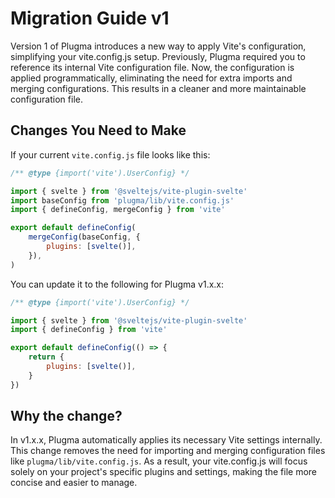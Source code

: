 # Migration Guide v1

Version 1 of Plugma introduces a new way to apply Vite's configuration, simplifying your vite.config.js setup. Previously, Plugma required you to reference its internal Vite configuration file. Now, the configuration is applied programmatically, eliminating the need for extra imports and merging configurations. This results in a cleaner and more maintainable configuration file.

## Changes You Need to Make

If your current `vite.config.js` file looks like this:

```js
/** @type {import('vite').UserConfig} */

import { svelte } from '@sveltejs/vite-plugin-svelte'
import baseConfig from 'plugma/lib/vite.config.js'
import { defineConfig, mergeConfig } from 'vite'

export default defineConfig(
    mergeConfig(baseConfig, {
        plugins: [svelte()],
    }),
)
```

You can update it to the following for Plugma v1.x.x:

```js
/** @type {import('vite').UserConfig} */

import { svelte } from '@sveltejs/vite-plugin-svelte'
import { defineConfig } from 'vite'

export default defineConfig(() => {
    return {
        plugins: [svelte()],
    }
})
```

## Why the change?

In v1.x.x, Plugma automatically applies its necessary Vite settings internally. This change removes the need for importing and merging configuration files like `plugma/lib/vite.config.js`. As a result, your vite.config.js will focus solely on your project's specific plugins and settings, making the file more concise and easier to manage.
